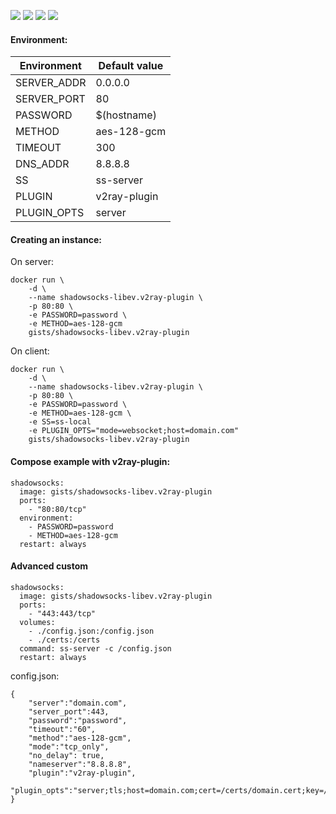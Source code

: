![](https://images.microbadger.com/badges/version/gists/shadowsocks-libev.v2ray-plugin.svg) ![](https://images.microbadger.com/badges/image/gists/shadowsocks-libev.v2ray-plugin.svg) ![](https://img.shields.io/docker/stars/gists/shadowsocks-libev.v2ray-plugin.svg) ![](https://img.shields.io/docker/pulls/gists/shadowsocks-libev.v2ray-plugin.svg)

#### Environment:

| Environment | Default value |
|-------------|---------------|
| SERVER_ADDR | 0.0.0.0       |
| SERVER_PORT | 80            |
| PASSWORD    | $(hostname)   |
| METHOD      | aes-128-gcm   |
| TIMEOUT     | 300           |
| DNS_ADDR    | 8.8.8.8       |
| SS          | ss-server     |
| PLUGIN      | v2ray-plugin  |
| PLUGIN_OPTS | server        |

#### Creating an instance:

On server:

    docker run \
        -d \
        --name shadowsocks-libev.v2ray-plugin \
        -p 80:80 \
        -e PASSWORD=password \
        -e METHOD=aes-128-gcm
        gists/shadowsocks-libev.v2ray-plugin

On client:

    docker run \
        -d \
        --name shadowsocks-libev.v2ray-plugin \
        -p 80:80 \
        -e PASSWORD=password \
        -e METHOD=aes-128-gcm \
        -e SS=ss-local
        -e PLUGIN_OPTS="mode=websocket;host=domain.com"
        gists/shadowsocks-libev.v2ray-plugin

#### Compose example with v2ray-plugin:

    shadowsocks:
      image: gists/shadowsocks-libev.v2ray-plugin
      ports:
        - "80:80/tcp"
      environment:
        - PASSWORD=password
        - METHOD=aes-128-gcm
      restart: always

#### Advanced custom

    shadowsocks:
      image: gists/shadowsocks-libev.v2ray-plugin
      ports:
        - "443:443/tcp"
      volumes:
        - ./config.json:/config.json
        - ./certs:/certs
      command: ss-server -c /config.json
      restart: always

config.json:

    {
        "server":"domain.com",
        "server_port":443,
        "password":"password",
        "timeout":"60",
        "method":"aes-128-gcm",
        "mode":"tcp_only",
        "no_delay": true,
        "nameserver":"8.8.8.8",
        "plugin":"v2ray-plugin",
        "plugin_opts":"server;tls;host=domain.com;cert=/certs/domain.cert;key=/certs/domain.key"
    }
